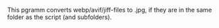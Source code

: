 This pgramm converts webp/avif/jiff-files to .jpg, if they are in the same folder as the script (and subfolders).